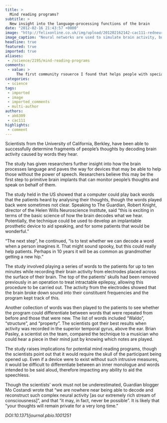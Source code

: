 ```yaml
---
title: >
  Mind reading programs?
subtitle: >
  New insight into the language-processing functions of the brain
date: "2012-02-16 21:43:57 +0000"
image: "http://felixonline.co.uk/img/upload/201202162142-cac111-redneuronal.gif"
image_caption: "Neural networks are used to simulate brain activity, but cannot interpret thoughts"
headline: true
featured: true
imported: true
aliases:
 - /science/2195/mind-reading-programs
comments:
 - value: >
     The first community rsouerce I found that helps people with special needs was the Fairbanks Resource Agency, or FRA. The FRA is a non-profit organization that helps out children and adults. They help promote independence and give people with special needs the “Opportunity to be fully integrated into the community where education, employment, housing, recreation and family support services” are offered to them the same as any other individual. The FRA was originally called Fairbanks Rehabilitation Association when it was first created in 1967, but changed its name in 1987.The FRA has over 300 employees that provide care to the residents with special needs in the interior Alaska. The FRA is located in Fairbanks, AK at 805 Airport Way. You can call (907) 456-8901 for more information regarding the Fairbanks Resource Agency.I also found a similar community rsouerce that started in Anchorage in 1983, but has expanded to Fairbanks and the Matanuska-Susitna Valley areas. The private non-profit organization is
categories:
 - science
tags:
 - imported
 - image
 - imported_comments
 - multi-author
authors:
 - ak6309
 - cac111
highlights:
 - comment
---
```


Scientists from the University of California, Berkley, have been able to successfully determine fragments of people’s thoughts by decoding brain activity caused by words they hear.

The study has given researchers further insight into how the brain processes language and paves the way for devices that may be able to help those without the power of speech. Researchers believe this may be the first step to primitive brain implants that can monitor people’s thoughts and speak on behalf of them.

The study held in the US showed that a computer could play back words that the patients heard by analysing their thoughts, though the words played back were sometimes not clear. Speaking to The Guardian, Robert Knight, director of the Helen Wills Neuroscience Institute, said “this is exciting in terms of the basic science of how the brain decodes what we hear. Potentially, the technique could be used to develop an implantable prosthetic device to aid speaking, and for some patients that would be wonderful.”

“The next step”, he continued, “is to test whether we can decode a word when a person imagines it. That might sound spooky, but this could really help patients. Perhaps in 10 years it will be as common as grandmother getting a new hip.”

The study involved playing a series of words to the patients for up to ten minutes while recording their brain activity from electrodes placed across the surface of their brain. The top of the patients’ skulls had been removed previously in an operation to treat intractable epilepsy, allowing this procedure to be carried out. The activity from the electrodes showed that the brain broke down sound into their constituent frequencies and the program kept track of this.

Another collection of words was then played to the patients to see whether the program could differentiate between words that were repeated from before and those that were new. The list of words included “Waldo”, “structure”, and “property”. The scientists got their best results when activity was recorded in the superior temporal gyrus, above the ear. Brian Pasley, a scientist on the team, compared the technique to a musician who could hear a piece in their mind just by knowing which notes are played.

The study raises implications for potential mind reading programs, though the scientists point out that it would require the skull of the participant being opened up. Even if a device were to exist without such intrusive measures, it would be difficult to differentiate between an inner monologue and words intended to be said aloud, therefore impacting any ability to aid the speechless.

Though the scientists’ work must not be underestimated, Guardian blogger Mo Costandi wrote that “we are nowhere near being able to decode and reconstruct such complex neural activity [as our extremely rich stream of consciousness]”, and that “it may, in fact, never be possible”. It is likely that “your thoughts will remain private for a very long time.”

_DOI:10.1371/journal.pbio.1001251_
